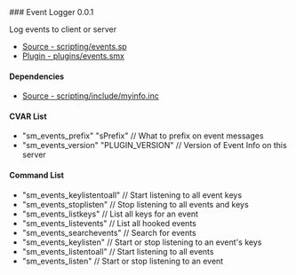 <a name="events">
### Event Logger 0.0.1

Log events to client or server
 * [Source - scripting/events.sp](https://github.com/jaredballou/insurgency-sourcemod/blob/master/scripting/events.sp?raw=true)
 * [Plugin - plugins/events.smx](https://github.com/jaredballou/insurgency-sourcemod/blob/master/plugins/events.smx?raw=true)

#### Dependencies

 * [Source - scripting/include/myinfo.inc](https://github.com/jaredballou/insurgency-sourcemod/blob/master/scripting/include/myinfo.inc?raw=true)

#### CVAR List

 * "sm_events_prefix" "sPrefix" // What to prefix on event messages
 * "sm_events_version" "PLUGIN_VERSION" // Version of Event Info on this server

#### Command List

 * "sm_events_keylistentoall" // Start listening to all event keys
 * "sm_events_stoplisten" // Stop listening to all events and keys
 * "sm_events_listkeys" // List all keys for an event
 * "sm_events_listevents" // List all hooked events
 * "sm_events_searchevents" // Search for events
 * "sm_events_keylisten" // Start or stop listening to an event's keys
 * "sm_events_listentoall" // Start listening to all events
 * "sm_events_listen" // Start or stop listening to an event

